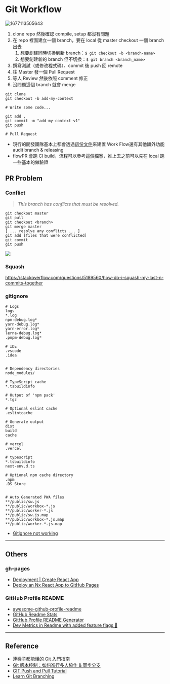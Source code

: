 # Git Workflow
![1677113505643](https://user-images.githubusercontent.com/81423845/227505046-18b89fe2-562c-4d57-aff0-d46092c73d6e.jpg)

1. clone repo 然後確認 compile, setup 都沒有問題
1. 在 repo 裡面建立一個 branch，要在 local 從 master checkout 一個 branch 出去
    1. 想要創建同時切換到新 branch：`$ git checkout -b <branch-name>`
    1. 想要創建新的 branch 但不切換：`$ git branch <branch_name>`
1. 撰寫測試（或修改程式碼）、commit 後 push 回 remote
1. 往 Master 發一個 Pull Request
1. 等人 Review 然後依照 comment 修正
1. 沒問題這個 branch 就會 merge

```
git clone
git checkout -b add-my-context

# Write some code...

git add .
git commit -m "add-my-context-v1"
git push

# Pull Request
```

* 現行的開發團隊基本上都會透過[這份文件](https://docs.github.com/en/get-started/quickstart/github-flow)來建置 Work Flow還有其他額外功能 audit branch & releasing 
* flowPR 會跑 CI build，流程可以參考[這個檔案](https://github.com/consenlabs/tokenlon-contracts/blob/master/.github/workflows/node.js.yml)，推上去之前可以先在 local 跑一些基本的做驗證


## PR Problem

### Conflict 
> *This branch has conflicts that must be resolved.*

```
git checkout master
git pull
git checkout <branch>
git merge master
[ ... resolve any conflicts ... ]
git add [files that were conflicted]
git commit
git push
```

![](https://i.imgur.com/xdoXJxP.jpg)

### Squash

https://stackoverflow.com/questions/5189560/how-do-i-squash-my-last-n-commits-together

### gitignore

```
# Logs
logs
*.log
npm-debug.log*
yarn-debug.log*
yarn-error.log*
lerna-debug.log*
.pnpm-debug.log*

# IDE
.vscode
.idea


# Dependency directories
node_modules/

# TypeScript cache
*.tsbuildinfo

# Output of 'npm pack'
*.tgz

# Optional eslint cache
.eslintcache

# Generate output
dist
build
cache

# vercel
.vercel

# typescript
*.tsbuildinfo
next-env.d.ts

# Optional npm cache directory
.npm
.DS_Store


# Auto Generated PWA files
**/public/sw.js
**/public/workbox-*.js
**/public/worker-*.js
**/public/sw.js.map
**/public/workbox-*.js.map
**/public/worker-*.js.map
```
- [Gitignore not working](https://stackoverflow.com/questions/25436312/gitignore-not-working)

---

## Others

### gh-pages
- [Deployment | Create React App](https://create-react-app.dev/docs/deployment/#github-pages)
- [Deploy an Nx React App to GitHub Pages](https://emilyxiong.medium.com/deploy-a-nx-react-app-to-github-pages-a83de7551ec0)

### GitHub Profile README
- [awesome-github-profile-readme](https://github.com/abhisheknaiidu/awesome-github-profile-readme)
- [GitHub Readme Stats](https://github.com/anuraghazra/github-readme-stats)
- [GitHub Profile README Generator](https://github.com/rahuldkjain/github-profile-readme-generator)
- [Dev Metrics in Readme with added feature flags 🎌](https://github.com/marketplace/actions/profile-readme-development-stats)

---

## Reference

* [連猴子都能懂的 Git 入門指南](https://backlog.com/git-tutorial/tw/intro/intro1_1.html)
* [Git 版本控制：如何進行多人協作 & 同步分支](https://hackmd.io/@Heidi-Liu/git-workflow)
* [GIT Push and Pull Tutorial](https://www.datacamp.com/tutorial/git-push-pull)
* [Learn Git Branching](https://learngitbranching.js.org/?locale=zh_TW)
